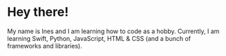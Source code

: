 # Hey there! 

My name is Ines and I am learning how to code as a hobby. Currently, I am learning Swift, Python, JavaScript, HTML & CSS (and a bunch of frameworks and libraries).
